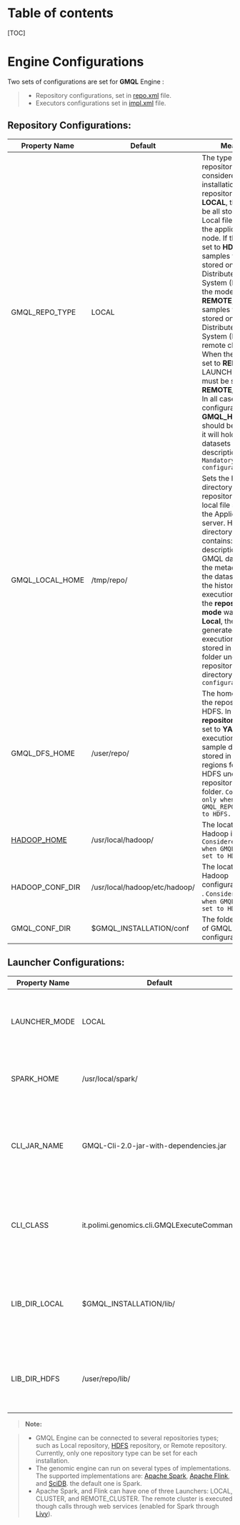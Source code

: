 

Table of contents
===================
[TOC]

Engine Configurations 
===================

Two sets of configurations are set for **GMQL** Engine :
	
> - Repository configurations, set in <i class="icon-cog"></i> [repo.xml](GMQL-Repository/src/main/resources/repository.xml) file.  
> - Executors configurations  set in <i class="icon-cog"></i> [impl.xml](GMQL-SManager/src/main/resources/executor.xml) file. 
> 
Repository Configurations: 
-------------------------------------


Property Name  | Default  | Meaning
------------------ | ----------- | ----------
GMQL_REPO_TYPE|LOCAL| The type of repository considered for this installation. If the repository is set to **LOCAL**, the data will be all stored on the Local file system of the application node. If the mode is set to **HDFS**, the samples will be stored on Hadoop Distributed File System (HDFS). If the mode is set to **REMOTE**, the samples will be stored on Hadoop Distributed File System (HDFS) of a remote cluster. When the mode is set to **REMOTE**, LAUNCHER_MODE must be set to **REMOTE_CLUSTER**. In all cases, the configuration of **GMQL_HOME** should be set, since it will hold the datasets description files. `Mandatory configuration.`
GMQL_LOCAL_HOME |/tmp/repo/| Sets the home directory <i class="icon-folder-open"></i> for **GMQL** repository on the local file system of the Application server. Home directory of **GMQL** contains: the description of GMQL datasets<i class="icon-folder-open"></i> , the metadata for the datasets <i class="icon-folder-open"></i> , and the history of the execution. In case the **repository mode** was set to **Local**, the regions generated fromt he execution are stored in **regions** <i class="icon-folder-open"></i>  folder under the repository home directory. `Mandatory configuration.` 
GMQL_DFS_HOME | /user/repo/ | The home folder <i class="icon-folder-open"></i> of the  repository on HDFS. In case of **repository mode** set to **YARN** execution, the sample data are stored in the regions folder in HDFS under the repository home folder. `Considered only when GMQL_REPO is set to HDFS.`
[HADOOP_HOME](http://hadoop.apache.org/)|/usr/local/hadoop/|The location of Hadoop installation. `Considered only when GMQL_REPO is set to HDFS.`
HADOOP_CONF_DIR|/usr/local/hadoop/etc/hadoop/|The location of Hadoop configuration folder <i class="icon-folder-open"></i>. `Considered only when GMQL_REPO is set to HDFS.`
GMQL_CONF_DIR|$GMQL_INSTALLATION/conf|The folder location <i class="icon-folder-open"></i> of GMQL configuration files. 

Launcher Configurations: 
-------------------------------------

Property Name  | Default  | Meaning
------------------ | ----------- | ----------
LAUNCHER_MODE|LOCAL| The launcher execution mode, can be set to: **LOCAL**, **CLUSTER**, or **REMOTE_CLUSTER** .
SPARK_HOME | /usr/local/spark/ | Spark home directory <i class="icon-folder-open"></i>. `Considered only when LAUNCHER_MODE is set to CLUSTER or REMOTE_CLUSTER.`
CLI_JAR_NAME | GMQL-Cli-2.0-jar-with-dependencies.jar | Name of the fat Jar of Command Line Interface (CLI), this is used for the **cluster** launcher mode. `Considered only when LAUNCHER_MODE is set to CLUSTER or REMOTE_CLUSTER.`
CLI_CLASS|it.polimi.genomics.cli.GMQLExecuteCommand| The class path of the Command Line Interface of GMQL. Can be changed only by the developers, better to leave it on the defaults.
LIB_DIR_LOCAL | $GMQL_INSTALLATION/lib/| Location of the library folder, containing the repository jar, and the executable jars of GMQL. The default is inside the package installation folder.
LIB_DIR_HDFS | /user/repo/lib/ | Location on HDFS of the library folder, where the cli jar file is stored. `Considered only when LAUNCHER_MODE is set to CLUSTER or REMOTE_CLUSTER.`



> **Note:**

> - GMQL Engine can be connected to several repositories types; such as Local repository, [HDFS](https://hadoop.apache.org/docs/r1.2.1/hdfs_design.html) repository, or Remote repository. Currently, only one repository type can be set for each installation.
> - The genomic engine can run on several types of implementations. The supported implementations are: [Apache Spark](http://spark.apache.org/), [Apache Flink](https://flink.apache.org/), and [SciDB](http://www.paradigm4.com/). the default one is Spark.
> - Apache Spark, and Flink can have one of three Launchers: LOCAL, CLUSTER, and REMOTE_CLUSTER. The remote cluster is executed though calls through web services (enabled for Spark through [Livy](http://livy.io/)).

